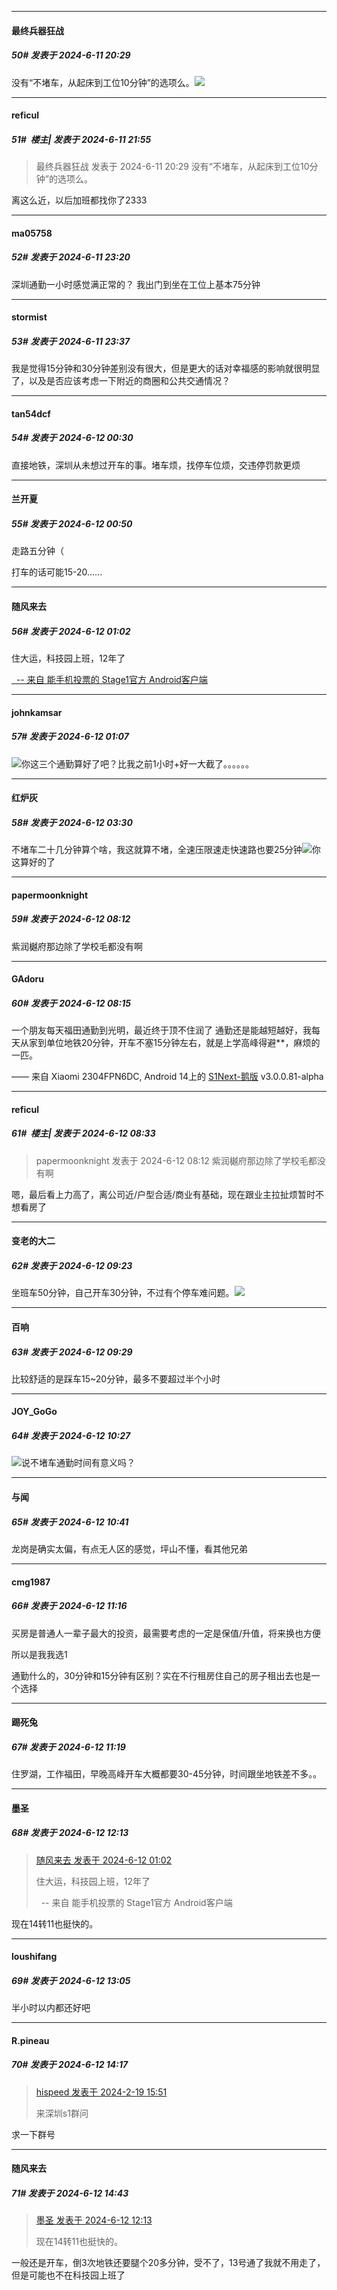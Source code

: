 ﻿
*****

####  最终兵器狂战  
##### 50#       发表于 2024-6-11 20:29

没有“不堵车，从起床到工位10分钟”的选项么。<img src="https://static.saraba1st.com/image/smiley/face2017/067.png" referrerpolicy="no-referrer">


*****

####  reficul  
##### 51#         楼主| 发表于 2024-6-11 21:55

<blockquote>最终兵器狂战 发表于 2024-6-11 20:29
没有“不堵车，从起床到工位10分钟”的选项么。</blockquote>
离这么近，以后加班都找你了2333


*****

####  ma05758  
##### 52#       发表于 2024-6-11 23:20

深圳通勤一小时感觉满正常的？ 我出门到坐在工位上基本75分钟


*****

####  stormist  
##### 53#       发表于 2024-6-11 23:37

我是觉得15分钟和30分钟差别没有很大，但是更大的话对幸福感的影响就很明显了，以及是否应该考虑一下附近的商圈和公共交通情况？


*****

####  tan54dcf  
##### 54#       发表于 2024-6-12 00:30

直接地铁，深圳从未想过开车的事。堵车烦，找停车位烦，交违停罚款更烦


*****

####  兰开夏  
##### 55#       发表于 2024-6-12 00:50

走路五分钟（

打车的话可能15-20......


*****

####  随风来去  
##### 56#       发表于 2024-6-12 01:02

住大运，科技园上班，12年了

[  -- 来自 能手机投票的 Stage1官方 Android客户端](https://www.coolapk.com/apk/140634)


*****

####  johnkamsar  
##### 57#       发表于 2024-6-12 01:07

<img src="https://static.saraba1st.com/image/smiley/face2017/125.png" referrerpolicy="no-referrer">你这三个通勤算好了吧？比我之前1小时+好一大截了。。。。。。


*****

####  红炉灰  
##### 58#       发表于 2024-6-12 03:30

不堵车二十几分钟算个啥，我这就算不堵，全速压限速走快速路也要25分钟<img src="https://static.saraba1st.com/image/smiley/face2017/067.png" referrerpolicy="no-referrer">你这算好的了


*****

####  papermoonknight  
##### 59#       发表于 2024-6-12 08:12

紫润樾府那边除了学校毛都没有啊


*****

####  GAdoru  
##### 60#       发表于 2024-6-12 08:15

一个朋友每天福田通勤到光明，最近终于顶不住润了
通勤还是能越短越好，我每天从家到单位地铁20分钟，开车不塞15分钟左右，就是上学高峰得避**，麻烦的一匹。

—— 来自 Xiaomi 2304FPN6DC, Android 14上的 [S1Next-鹅版](https://github.com/ykrank/S1-Next/releases) v3.0.0.81-alpha


*****

####  reficul  
##### 61#         楼主| 发表于 2024-6-12 08:33

<blockquote>papermoonknight 发表于 2024-6-12 08:12
紫润樾府那边除了学校毛都没有啊</blockquote>
嗯，最后看上力高了，离公司近/户型合适/商业有基础，现在跟业主拉扯烦暂时不想看房了


*****

####  变老的大二  
##### 62#       发表于 2024-6-12 09:23

坐班车50分钟，自己开车30分钟，不过有个停车难问题。<img src="https://static.saraba1st.com/image/smiley/face2017/068.png" referrerpolicy="no-referrer">


*****

####  百响  
##### 63#       发表于 2024-6-12 09:29

比较舒适的是踩车15~20分钟，最多不要超过半个小时


*****

####  JOY_GoGo  
##### 64#       发表于 2024-6-12 10:27

<img src="https://static.saraba1st.com/image/smiley/face2017/048.png" referrerpolicy="no-referrer">说不堵车通勤时间有意义吗？


*****

####  与闻  
##### 65#       发表于 2024-6-12 10:41

龙岗是确实太偏，有点无人区的感觉，坪山不懂，看其他兄弟


*****

####  cmg1987  
##### 66#       发表于 2024-6-12 11:16

买房是普通人一辈子最大的投资，最需要考虑的一定是保值/升值，将来换也方便

所以是我我选1

通勤什么的，30分钟和15分钟有区别？实在不行租房住自己的房子租出去也是一个选择

*****

####  踢死兔  
##### 67#       发表于 2024-6-12 11:19

住罗湖，工作福田，早晚高峰开车大概都要30-45分钟，时间跟坐地铁差不多。。


*****

####  墨圣  
##### 68#       发表于 2024-6-12 12:13

<blockquote><a href="httphttps://bbs.saraba1st.com/2b/forum.php?mod=redirect&amp;goto=findpost&amp;pid=65202247&amp;ptid=2172353" target="_blank">随风来去 发表于 2024-6-12 01:02</a>

住大运，科技园上班，12年了

  -- 来自 能手机投票的 Stage1官方 Android客户端</blockquote>
现在14转11也挺快的。


*****

####  loushifang  
##### 69#       发表于 2024-6-12 13:05

半小时以内都还好吧


*****

####  R.pineau  
##### 70#       发表于 2024-6-12 14:17

<blockquote><a href="httphttps://bbs.saraba1st.com/2b/forum.php?mod=redirect&amp;goto=findpost&amp;pid=63999655&amp;ptid=2172353" target="_blank">hispeed 发表于 2024-2-19 15:51</a>

来深圳s1群问</blockquote>
求一下群号


*****

####  随风来去  
##### 71#       发表于 2024-6-12 14:43

<blockquote><a href="httphttps://bbs.saraba1st.com/2b/forum.php?mod=redirect&amp;goto=findpost&amp;pid=65206348&amp;ptid=2172353" target="_blank">墨圣 发表于 2024-6-12 12:13</a>

现在14转11也挺快的。</blockquote>
一般还是开车，倒3次地铁还要腿个20多分钟，受不了，13号通了我就不用走了，但是可能也不在科技园上班了

